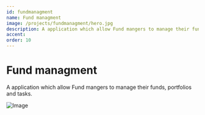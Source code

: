 ```yaml
---
id: fundmanagment
name: Fund managment
image: /projects/fundmanagment/hero.jpg
description: A application which allow Fund mangers to manage their funds, portfolios and tasks.
accent: 
order: 10
---
```


# Fund managment

A application which allow Fund mangers to manage their funds, portfolios and tasks.

![Image](/projects/fundmanagment/hero.jpg)